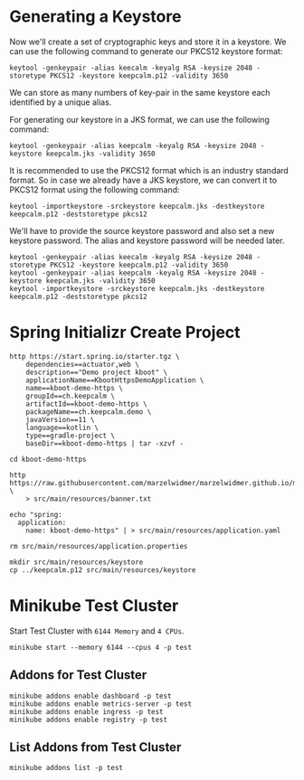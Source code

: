 # Generating a Keystore
Now we'll create a set of cryptographic keys and store it in a keystore.
We can use the following command to generate our PKCS12 keystore format:

`keytool -genkeypair -alias keecalm -keyalg RSA -keysize 2048 -storetype PKCS12 -keystore keepcalm.p12 -validity 3650`

We can store as many numbers of key-pair in the same keystore each identified by a unique alias.

For generating our keystore in a JKS format, we can use the following command:

`keytool -genkeypair -alias keepcalm -keyalg RSA -keysize 2048 -keystore keepcalm.jks -validity 3650`

It is recommended to use the PKCS12 format which is an industry standard format. 
So in case we already have a JKS keystore, we can convert it to PKCS12 format using the following command:

`keytool -importkeystore -srckeystore keepcalm.jks -destkeystore keepcalm.p12 -deststoretype pkcs12`

We'll have to provide the source keystore password and also set a new keystore password. The alias and keystore password will be needed later.

```
keytool -genkeypair -alias keecalm -keyalg RSA -keysize 2048 -storetype PKCS12 -keystore keepcalm.p12 -validity 3650
keytool -genkeypair -alias keepcalm -keyalg RSA -keysize 2048 -keystore keepcalm.jks -validity 3650
keytool -importkeystore -srckeystore keepcalm.jks -destkeystore keepcalm.p12 -deststoretype pkcs12
```


# Spring Initializr Create Project

```
http https://start.spring.io/starter.tgz \
    dependencies==actuator,web \
    description=="Demo project kboot" \
    applicationName==KbootHttpsDemoApplication \
    name==kboot-demo-https \
    groupId==ch.keepcalm \
    artifactId==kboot-demo-https \
    packageName==ch.keepcalm.demo \
    javaVersion==11 \
    language==kotlin \
    type==gradle-project \
    baseDir==kboot-demo-https | tar -xzvf -
```

```
cd kboot-demo-https
```

```
http https://raw.githubusercontent.com/marzelwidmer/marzelwidmer.github.io/master/img/banner.txt \
    > src/main/resources/banner.txt
```

```
echo "spring:
  application:
    name: kboot-demo-https" | > src/main/resources/application.yaml
```

```
rm src/main/resources/application.properties
```


```
mkdir src/main/resources/keystore
cp ../keepcalm.p12 src/main/resources/keystore
```

# Minikube Test Cluster
Start Test Cluster with `6144 Memory` and `4 CPUs`.

```
minikube start --memory 6144 --cpus 4 -p test
```

## Addons for Test Cluster
```
minikube addons enable dashboard -p test
minikube addons enable metrics-server -p test
minikube addons enable ingress -p test
minikube addons enable registry -p test
```
## List Addons from Test Cluster
```
minikube addons list -p test
```

